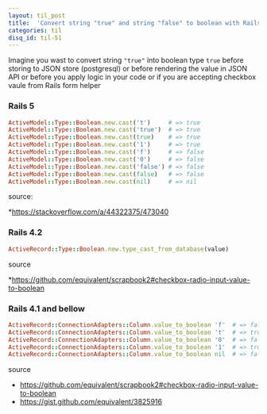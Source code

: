 ```yaml
---
layout: til_post
title:  'Convert string "true" and string "false" to boolean with Rails'
categories: til
disq_id: til-51
---
```


Imagine you wast to convert string `"true"` into boolean type `true`
before storing to JSON store (postgresql) or before rendering the value in JSON API
or before you apply logic in your code or if you are accepting checkbox
vaule from Rails form helper


### Rails 5

```ruby
ActiveModel::Type::Boolean.new.cast('t')     # => true
ActiveModel::Type::Boolean.new.cast('true')  # => true
ActiveModel::Type::Boolean.new.cast(true)    # => true
ActiveModel::Type::Boolean.new.cast('1')     # => true
ActiveModel::Type::Boolean.new.cast('f')     # => false
ActiveModel::Type::Boolean.new.cast('0')     # => false
ActiveModel::Type::Boolean.new.cast('false') # => false
ActiveModel::Type::Boolean.new.cast(false)   # => false
ActiveModel::Type::Boolean.new.cast(nil)     # => nil
```

source:

*https://stackoverflow.com/a/44322375/473040

### Rails 4.2

```ruby
ActiveRecord::Type::Boolean.new.type_cast_from_database(value)
```

source

*https://github.com/equivalent/scrapbook2#checkbox-radio-input-value-to-boolean

### Rails 4.1 and bellow


```ruby
ActiveRecord::ConnectionAdapters::Column.value_to_boolean 'f'  # => false
ActiveRecord::ConnectionAdapters::Column.value_to_boolean 't'  # => true
ActiveRecord::ConnectionAdapters::Column.value_to_boolean '0'  # => false
ActiveRecord::ConnectionAdapters::Column.value_to_boolean '1'  # => true
ActiveRecord::ConnectionAdapters::Column.value_to_boolean nil  # => false
```

source

* https://github.com/equivalent/scrapbook2#checkbox-radio-input-value-to-boolean
* https://gist.github.com/equivalent/3825916
